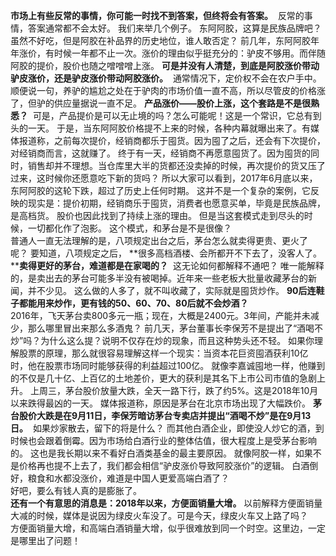 **市场上有些反常的事情，你可能一时找不到答案，但终将会有答案。**  反常的事情，答案通常都不会太好。 我们来举几个例子。 东阿阿胶，这算是民族品牌吧？虽然不好吃，但是阿胶在补品界的历史地位，谁人敢否定？ 前几年，东阿阿胶年年涨价，有时候一年都不止一次。涨价的理由似乎挺充分的：驴皮不够用。而伴随阿胶的提价，股价也随之噌噌噌上涨。 **可是并没有人清楚，到底是阿胶涨价带动驴皮涨价，还是驴皮涨价带动阿胶涨价。**  通常情况下，定价权不会在农户手中。顺便说一句，养驴的尴尬之处在于驴肉的市场价值一直不高，所以尽管皮的价格涨了，但驴的供应量据说一直不足。 **产品涨价——股价上涨，这个套路是不是很熟悉？**  可是，产品提价是可以无止境的吗？怎么可能呢！这是一个常识，它总有到头的一天。 于是，当东阿阿胶价格提不上来的时候，各种内幕就曝出来了。有媒体报道称，之前每次提价，经销商都乐于囤货。因为囤了之后，还会有下次提价，对经销商而言，这就赚了。 终于有一天，经销商不再愿意囤货了。因为囤货的同时，销售却并不理想。当仓库里大半的货都还没卖掉的时候，再次提价的货又压了过来，这时候你还愿意吃下新的货吗？ 所以大家可以看到，2017年6月底以来，东阿阿胶的这轮下跌，超过了历史上任何时期。 这并不是一个复杂的案例，它反映的现实是：提价初期，经销商乐于囤货，消费者也愿意买单，毕竟是民族品牌，是高档货。 股价也因此找到了持续上涨的理由。 但是当这套模式走到尽头的时候，一切都化作了泡影。 这个模式，和茅台是不是很像？   
普通人一直无法理解的是，八项规定出台之后，茅台怎么就卖得更贵、更火了呢？ 要知道，八项规定之后， **很多高档酒楼、会所都开不下去了，没客人了。****卖得更好的茅台，难道都是在家喝的？**  这无论如何都解释不通吧？ 唯一能解释的，是卖出去的茅台可能多半没有被喝掉。近年来一些老板大批量收藏茅台的新闻，并不少见。 这么做的人多了，就不叫收藏了，实际就是囤货炒作。 **90后连鞋子都能用来炒作，更有钱的50、60、70、80后就不会炒酒？**   
2016年，飞天茅台卖800多元一瓶；现在，大概是2400元。3年间，产能并未减少，那么哪里冒出来那么多酒鬼？ 前几天，茅台董事长李保芳不是提出了“酒喝不炒”吗？为什么这么提？说明不仅存在炒的现象，而且这种势头还不轻。 如果你理解股票的原理，那么就很容易理解这样一个现实：当资本花巨资囤酒获利10亿时，他在股票市场同时能够获得的利益超过100亿。 就像李嘉诚囤地一样，他赚到的不仅是几十亿、上百亿的土地差价，更大的获利是其名下上市公司市值的急剧上升。 上周三，茅台股价放量大跌，全天一路下行，跌了约5%。这是2018年10月以来跌得最凶的一天。 媒体报道称，原因是茅台在北京市场出现了大幅跌价。 **茅台股价大跌是在9月11日，李保芳暗访茅台专卖店并提出“酒喝不炒”是在9月13日。**  如果炒家散去，留下的将是什么？ 而其他白酒企业，即使没人炒它的酒，到时候也会跟着倒霉。因为市场给白酒行业的整体估值，很大程度上是受茅台影响的。 这也是我长期以来不看好白酒类基金的最主要原因。 就像阿胶一样，如果不是价格再也提不上去了，我们都会相信“驴皮涨价导致阿胶涨价”的逻辑。 白酒倒好，粮食和水都没涨价，难道是中国人更爱高端白酒了？  
好吧，要么有钱人真的是膨胀了。  
**还有一个有意思的消息是：2018年以来，方便面销量大增。** 以前解释方便面销量大减的时候，媒体是说因为绿皮火车没了。可是今天，绿皮火车又上路了吗？  
方便面销量大增，和高端白酒销量大增，似乎很难放到同一个时空。这里边，一定是哪里出了问题！